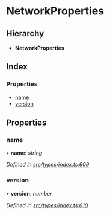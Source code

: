 # NetworkProperties

## Hierarchy

* **NetworkProperties**

## Index

### Properties

* [name](networkproperties.md#name)
* [version](networkproperties.md#version)

## Properties

### name

• **name**: _string_

_Defined in_ [_src/types/index.ts:609_](https://github.com/PolymathNetwork/polymesh-sdk/blob/959efb76/src/types/index.ts#L609)

### version

• **version**: _number_

_Defined in_ [_src/types/index.ts:610_](https://github.com/PolymathNetwork/polymesh-sdk/blob/959efb76/src/types/index.ts#L610)

